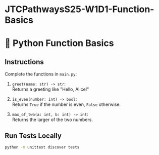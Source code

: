# JTCPathwaysS25-W1D1-Function-Basics
# 🧠 Python Function Basics

## Instructions

Complete the functions in `main.py`:

1. `greet(name: str) -> str`:  
   Returns a greeting like "Hello, Alice!"

2. `is_even(number: int) -> bool`:  
   Returns `True` if the number is even, `False` otherwise.

3. `max_of_two(a: int, b: int) -> int`:  
   Returns the larger of the two numbers.

## Run Tests Locally

```bash
python -m unittest discover tests